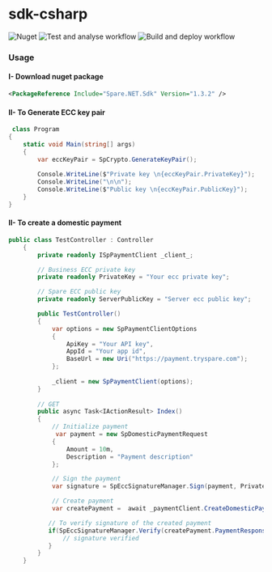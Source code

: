 # sdk-csharp

![Nuget](https://img.shields.io/nuget/v/Spare.NET.Sdk)
![Test and analyse workflow](https://github.com/spare-technologies/sdk-csharp/actions/workflows/dev_build_and_analyse.yml/badge.svg)
![Build and deploy workflow](https://github.com/spare-technologies/sdk-csharp/actions/workflows/master_build_and_deploy.yml/badge.svg)

### Usage

#### I- Download nuget package

```xml
<PackageReference Include="Spare.NET.Sdk" Version="1.3.2" />
``` 

#### II- To Generate ECC key pair

```csharp
 class Program
{
    static void Main(string[] args)
    {
        var eccKeyPair = SpCrypto.GenerateKeyPair();
            
        Console.WriteLine($"Private key \n{eccKeyPair.PrivateKey}");
        Console.WriteLine("\n\n");
        Console.WriteLine($"Public key \n{eccKeyPair.PublicKey}");
    }
}
```

#### II- To create a domestic payment

```csharp
public class TestController : Controller
    {
        private readonly ISpPaymentClient _client_;

        // Business ECC private key
        private readonly PrivateKey = "Your ecc private key";

        // Spare ECC public key
        private readonly ServerPublicKey = "Server ecc public key";

        public TestController()
        {
            var options = new SpPaymentClientOptions
            {
                ApiKey = "Your API key",
                AppId = "Your app id",
                BaseUrl = new Uri("https://payment.tryspare.com");
            };
            
            _client = new SpPaymentClient(options);
        }
        
        // GET
        public async Task<IActionResult> Index()
        {
            // Initialize payment
             var payment = new SpDomesticPaymentRequest
            {
                Amount = 10m,
                Description = "Payment description"
            };

            // Sign the payment
            var signature = SpEccSignatureManager.Sign(payment, PrivateKey);

            // Create payment
            var createPayment =  await _paymentClient.CreateDomesticPayment(payment,signature);

           // To verify signature of the created payment 
           if(SpEccSignatureManager.Verify(createPayment.PaymentResponse, createPayment.Signature, ServerPublicKey)){
               // signature verified
           }
        }
    }
```